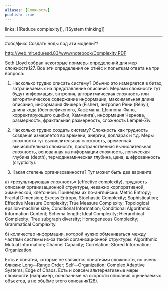 ```yaml
---
aliases: [Сложность]
publish: true
---
```

links: [[Reduce complexity]], [[System thinking]] 

---

#обс/фикс Создать ноды под эти модели??

http://web.mit.edu/esd.83/www/notebook/Complexity.PDF

Seth Lloyd собрал некоторые примеры определений для мер сложности127. Все эти определения он отнёс к попыткам ответа на три вопроса:

1. Насколько трудно описать систему? Обычно это измеряется в битах, затрачиваемых на представление описания. Мерами сложности тут будут информация, энтропия, алгоритмическая сложность или алгоритмическое содержание информации, максимальная длина описания, информация Фишера (Fisher), энтропия Рени (Rényi), длина кода (беспрефиксного, Хаффмана, Шэннона-Фано, корректирующего ошибки, Хамминга), информация Чернова, размерность, фрактальная размерность, сложность Lempel-Ziv.

2. Насколько трудно создать систему? Сложность как трудность создания измеряется во времени, энергии, долларах и т.д. Меры сложности тут вычислительная сложность, временна́я вычислительная сложность, пространственная вычислительная сложность, основанная на информации сложность, логическая глубина (depth), термодинамическая глубина, цена, шифрованность (crypticity).

3. Какая степень организованности? Тут может быть два варианта:

а) «результирующая сложность» (effective complexity), трудность описания организационной структуры, неважно корпоративной, химической, клеточной. Приведём их по-английски: Metric Entropy; Fractal Dimension; Excess Entropy; Stochastic Complexity; Sophistication; Effective Measure Complexity; True Measure Complexity; Topological epsilon-machine size; Conditional Information; Conditional Algorithmic Information Content; Schema length; Ideal Complexity; Hierarchical Complexity; Tree subgraph diversity; Homogeneous Complexity; Grammatical Complexity.

б) количество информации, которой нужно обмениваться между частями системы из-за такой организационной структуры: Algorithmic Mutual Information; Channel Capacity; Correlation; Stored Information; Organization.

Есть и понятия, которые не являются понятиями сложности, но очень близки: Long—Range Order; Self—Organization; Complex Adaptive Systems; Edge of Chaos. Есть и совсем альтернативные меры сложности (например, основанные на скорости описания оцениваемых объектов, а не объёме этого описания128).
